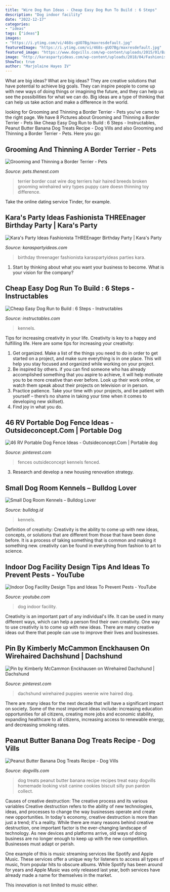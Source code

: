 ```yaml
---
title: "Wire Dog Run Ideas - Cheap Easy Dog Run To Build : 6 Steps"
description: "Dog indoor facility"
date: "2022-12-17"
categories:
- "ideas"
tags: ["ideas"]
images:
- "https://i.ytimg.com/vi/468s-gUO7Bg/maxresdefault.jpg"
featuredImage: "https://i.ytimg.com/vi/468s-gUO7Bg/maxresdefault.jpg"
featured_image: "https://www.dogvills.com/wp-content/uploads/2015/01/Banana-Peanut-Butter-Dog-Treats.jpg"
image: "http://karaspartyideas.com/wp-content/uploads/2018/04/Fashionista-THREEnager-Birthday-Party-via-Karas-Party-Ideas-KarasPartyIdeas.com11.jpg"
ShowToc: true
author: "Marjolaine Hayes IV"
---
```



What are big ideas?
What are big ideas? They are creative solutions that have potential to achieve big goals. They can inspire people to come up with new ways of doing things or imagining the future, and they can help us see the possibilities for what we can do. Big ideas are a type of thinking that can help us take action and make a difference in the world.

	

		
looking for Grooming and Thinning a Border Terrier - Pets you've came to the right page. We have 8 Pictures about Grooming and Thinning a Border Terrier - Pets like Cheap Easy Dog Run to Build : 6 Steps - Instructables, Peanut Butter Banana Dog Treats Recipe - Dog Vills and also Grooming and Thinning a Border Terrier - Pets. Here you go:
		
    
## Grooming And Thinning A Border Terrier - Pets

<img loading=lazy src="https://img-aws.ehowcdn.com/600x600p/photos.demandstudios.com/getty/article/165/127/83356841_XS.jpg" onerror="this.onerror=null;this.src='https://tse4.mm.bing.net/th?id=OIP.my99cYzlidATMvIEvyO1agAAAA&amp;pid=15.1';" alt="Grooming and Thinning a Border Terrier - Pets">

_Source: pets.thenest.com_

>terrier border coat wire dog terriers hair haired breeds broken grooming wirehaired wiry types puppy care doesn thinning toy difference. 

	

Take the online dating service Tinder, for example.

    
## Kara&#039;s Party Ideas Fashionista THREEnager Birthday Party | Kara&#039;s Party

<img loading=lazy src="http://karaspartyideas.com/wp-content/uploads/2018/04/Fashionista-THREEnager-Birthday-Party-via-Karas-Party-Ideas-KarasPartyIdeas.com11.jpg" onerror="this.onerror=null;this.src='https://tse2.mm.bing.net/th?id=OIP.jKTswpcG_pJWe0aefc2ifgHaLF&amp;pid=15.1';" alt="Kara&#039;s Party Ideas Fashionista THREEnager Birthday Party | Kara&#039;s Party">

_Source: karaspartyideas.com_

>birthday threenager fashionista karaspartyideas parties kara. 

	

1) Start by thinking about what you want your business to become. What is your vision for the company?

    
## Cheap Easy Dog Run To Build : 6 Steps - Instructables

<img loading=lazy src="https://content.instructables.com/ORIG/FG5/GTGW/HV4D8WDI/FG5GTGWHV4D8WDI.jpg?frame=1&amp;width=2100" onerror="this.onerror=null;this.src='https://tse1.mm.bing.net/th?id=OIP.5CY4Bp28Xn7U7bPdukiIAgHaE6&amp;pid=15.1';" alt="Cheap Easy Dog Run to Build : 6 Steps - Instructables">

_Source: instructables.com_

>kennels. 

	

Tips for increasing creativity in your life.
Creativity is key to a happy and fulfilling life. Here are some tips for increasing your creativity: 
1. Get organized. Make a list of the things you need to do in order to get started on a project, and make sure everything is in one place. This will help you stay focused and organized while working on your project. 
2. Be inspired by others. if you can find someone who has already accomplished something that you aspire to achieve, it will help motivate you to be more creative than ever before. Look up their work online, or watch them speak about their projects on television or in person. 
3. Practice patience. Take your time with your projects, and be patient with yourself – there’s no shame in taking your time when it comes to developing new skillset). 
4. Find joy in what you do.

    
## 46 RV Portable Dog Fence Ideas - Outsideconcept.Com | Portable Dog

<img loading=lazy src="https://i.pinimg.com/736x/36/48/ce/3648cea5201845a270b9c519a8908d95.jpg" onerror="this.onerror=null;this.src='https://tse2.mm.bing.net/th?id=OIP.JSJpSxRA1wbFOwijPpEJkgHaJ3&amp;pid=15.1';" alt="46 RV Portable Dog Fence Ideas - Outsideconcept.Com | Portable dog">

_Source: pinterest.com_

>fences outsideconcept kennels fenced. 

	

3. Research and develop a new housing renovation strategy.

    
## Small Dog Room Kennels – Bulldog Lover

<img loading=lazy src="http://nextluxury.com/wp-content/uploads/double-dog-room-ideas.jpg" onerror="this.onerror=null;this.src='https://tse1.mm.bing.net/th?id=OIP.EfOYNBR-tUkZAFZcr0ydMQAAAA&amp;pid=15.1';" alt="Small Dog Room Kennels – Bulldog Lover">

_Source: bulldog.id_

>kennels. 

	

Definition of creativity:
Creativity is the ability to come up with new ideas, concepts, or solutions that are different from those that have been done before. It is a process of taking something that is common and making it something new. creativity can be found in everything from fashion to art to science.

    
## Indoor Dog Facility Design Tips And Ideas To Prevent Pests - YouTube

<img loading=lazy src="https://i.ytimg.com/vi/468s-gUO7Bg/maxresdefault.jpg" onerror="this.onerror=null;this.src='https://tse2.mm.bing.net/th?id=OIP.zqzJ_Ra9lWx0WG-fT2eZPgHaEK&amp;pid=15.1';" alt="Indoor Dog Facility Design Tips and Ideas To Prevent Pests - YouTube">

_Source: youtube.com_

>dog indoor facility. 

	

Creativity is an important part of any individual's life. It can be used in many different ways, which can help a person find their own creativity. One way to use creativity is to come up with new ideas. There are many creative ideas out there that people can use to improve their lives and businesses.

    
## Pin By Kimberly McCammon Enckhausen On Wirehaired Dachshund | Dachshund

<img loading=lazy src="https://i.pinimg.com/736x/3c/29/dd/3c29ddfd291cd0bac1c7d563d52f2b88.jpg" onerror="this.onerror=null;this.src='https://tse2.mm.bing.net/th?id=OIP.oyAN0NmM5zQRN1Uju2qmowHaLH&amp;pid=15.1';" alt="Pin by Kimberly McCammon Enckhausen on Wirehaired Dachshund | Dachshund">

_Source: pinterest.com_

>dachshund wirehaired puppies weenie wire haired dog. 

	

There are many ideas for the next decade that will have a significant impact on society. Some of the most important ideas include: increasing education opportunities for all citizens, creating more jobs and economic stability, expanding healthcare to all citizens, increasing access to renewable energy, and decreasing smoking rates.

    
## Peanut Butter Banana Dog Treats Recipe - Dog Vills

<img loading=lazy src="https://www.dogvills.com/wp-content/uploads/2015/01/Banana-Peanut-Butter-Dog-Treats.jpg" onerror="this.onerror=null;this.src='https://tse2.mm.bing.net/th?id=OIP.Jr4WskoI6gs5g3Oi7ir8nwHaLH&amp;pid=15.1';" alt="Peanut Butter Banana Dog Treats Recipe - Dog Vills">

_Source: dogvills.com_

>dog treats peanut butter banana recipe recipes treat easy dogvills homemade looking visit canine cookies biscuit silly pun pardon collect. 

	

Causes of creative destruction: The creative process and its various variables
Creative destruction refers to the ability of new technologies, ideas, and processes to change the way businesses operate and create new opportunities. In today's economy, creative destruction is more than just a trend; it's a reality.
While there are many reasons behind creative destruction, one important factor is the ever-changing landscape of technology. As new devices and platforms arrive, old ways of doing business are no longer enough to keep up with the new competition. Businesses must adapt or perish.

One example of this is music streaming services like Spotify and Apple Music. These services offer a unique way for listeners to access all types of music, from popular hits to obscure albums. While Spotify has been around for years and Apple Music was only released last year, both services have already made a name for themselves in the market.

This innovation is not limited to music either.

